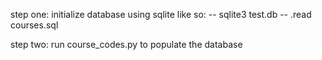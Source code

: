 step one: initialize database using sqlite like so:
-- sqlite3 test.db
-- .read courses.sql

step two: run course_codes.py to populate the database